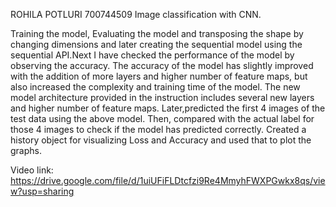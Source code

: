 ROHILA POTLURI
700744509
Image classification with CNN.

Training the model, Evaluating the model and transposing the shape by changing dimensions and later creating the sequential model using the sequential API.Next I have checked the performance of the model by observing the accuracy. The accuracy of the model has slightly improved with the addition of more layers and higher number of feature maps, but also increased the complexity and training time of the model. The new model architecture provided in the instruction includes several new layers and higher number of feature maps.
Later,predicted the first 4 images of the test data using the above model. Then, compared with the actual label for those 4 images to check if the model has predicted correctly.
Created a history object for visualizing Loss and Accuracy and used that to plot the graphs.


Video link: https://drive.google.com/file/d/1uiUFiFLDtcfzi9Re4MmyhFWXPGwkx8qs/view?usp=sharing
